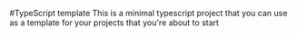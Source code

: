 #TypeScript template
This is a minimal typescript project that you can use as a template for your projects that you're about to start
